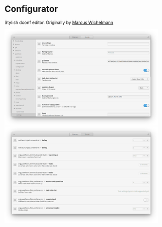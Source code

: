 # Configurator

Stylish dconf editor. Originally by [Marcus Wichelmann](https://launchpad.net/~l-admin-3)

![Screenshot of Schemas view](https://raw.githubusercontent.com/cassidyjames/configurator/master/data/screenshot-schemas.png)
![Screenshot of Events view](https://raw.githubusercontent.com/cassidyjames/configurator/master/data/screenshot-events.png)
